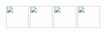 
<img src="https://user-images.githubusercontent.com/4249591/32996150-0422b778-cd4d-11e7-8f84-d7a5a7c2adf7.png" height="60">

<img src="https://user-images.githubusercontent.com/4249591/32996151-06122ed8-cd4d-11e7-8af9-4ce0f2136d59.png" height="60">

<img src="https://user-images.githubusercontent.com/4249591/32996153-081815ee-cd4d-11e7-9b2e-8a091fba7263.png" height="60">

<img src="https://user-images.githubusercontent.com/4249591/32996155-09ffacaa-cd4d-11e7-9a1b-592fcc2ffc1e.png" height="60">

